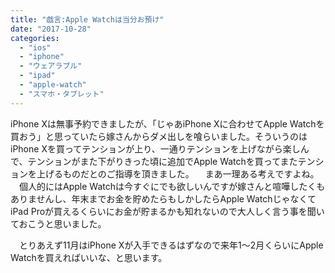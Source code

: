 ```yaml
---
title: "戯言:Apple Watchは当分お預け"
date: "2017-10-28"
categories: 
  - "ios"
  - "iphone"
  - "ウェアラブル"
  - "ipad"
  - "apple-watch"
  - "スマホ・タブレット"
---
```


iPhone Xは無事予約できましたが、「じゃあiPhone Xに合わせてApple Watchを買おう」と思っていたら嫁さんからダメ出しを喰らいました。そういうのはiPhone Xを買ってテンションが上り、一通りテンションを上げながら楽しんで、テンションがまた下がりきった頃に追加でApple Watchを買ってまたテンションを上げるものだとのご指導を頂きました。 　まあ一理ある考えですよね。 　個人的にはApple Watchは今すぐにでも欲しいんですが嫁さんと喧嘩したくもありませんし、年末までお金を貯めたらもしかしたらApple WatchじゃなくてiPad Proが買えるくらいにお金が貯まるかも知れないので大人しく言う事を聞いておこうと思いました。

　とりあえず11月はiPhone Xが入手できるはずなので来年1～2月くらいにApple Watchを買えればいいな、と思います。

